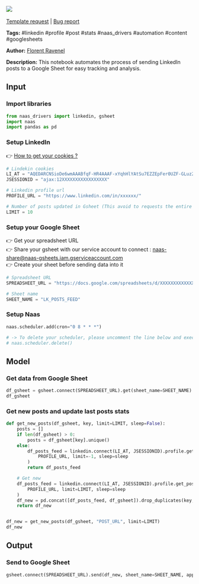 <a href="https://app.naas.ai/user-redirect/naas/downloader?url=https://raw.githubusercontent.com/jupyter-naas/awesome-notebooks/master/LinkedIn/LinkedIn_Send_posts_feed_to_gsheet.ipynb" target="_parent"><img src="https://naasai-public.s3.eu-west-3.amazonaws.com/open_in_naas.svg"/></a><br><br><a href="https://github.com/jupyter-naas/awesome-notebooks/issues/new?assignees=&labels=&template=template-request.md&title=Tool+-+Action+of+the+notebook+">Template request</a> | <a href="https://github.com/jupyter-naas/awesome-notebooks/issues/new?assignees=&labels=bug&template=bug_report.md&title=LinkedIn+-+Send+posts+feed+to+gsheet:+Error+short+description">Bug report</a>

**Tags:** #linkedin #profile #post #stats #naas_drivers #automation #content #googlesheets

**Author:** [Florent Ravenel](https://www.linkedin.com/in/florent-ravenel/)

**Description:** This notebook automates the process of sending LinkedIn posts to a Google Sheet for easy tracking and analysis.

## Input

### Import libraries


```python
from naas_drivers import linkedin, gsheet
import naas
import pandas as pd
```

### Setup LinkedIn
👉 <a href='https://www.notion.so/LinkedIn-driver-Get-your-cookies-d20a8e7e508e42af8a5b52e33f3dba75'>How to get your cookies ?</a>


```python
# Lindekin cookies
LI_AT = "AQEDARCNSioDe6wmAAABfqF-HR4AAAF-xYqhHlYAtSu7EZZEpFer0UZF-GLuz2DNSz4asOOyCRxPGFjenv37irMObYYgxxxxxxx"
JSESSIONID = "ajax:12XXXXXXXXXXXXXXXXX"

# Linkedin profile url
PROFILE_URL = "https://www.linkedin.com/in/xxxxxx/"

# Number of posts updated in Gsheet (This avoid to requests the entire database)
LIMIT = 10
```

### Setup your Google Sheet
👉 Get your spreadsheet URL<br>
👉 Share your gsheet with our service account to connect : naas-share@naas-gsheets.iam.gserviceaccount.com<br>
👉 Create your sheet before sending data into it


```python
# Spreadsheet URL
SPREADSHEET_URL = "https://docs.google.com/spreadsheets/d/XXXXXXXXXXXXXXXXXXXX"

# Sheet name
SHEET_NAME = "LK_POSTS_FEED"
```

### Setup Naas


```python
naas.scheduler.add(cron="0 8 * * *")

# -> To delete your scheduler, please uncomment the line below and execute this cell
# naas.scheduler.delete()
```

## Model

### Get data from Google Sheet


```python
df_gsheet = gsheet.connect(SPREADSHEET_URL).get(sheet_name=SHEET_NAME)
df_gsheet
```

### Get new posts and update last posts stats


```python
def get_new_posts(df_gsheet, key, limit=LIMIT, sleep=False):
    posts = []
    if len(df_gsheet) > 0:
        posts = df_gsheet[key].unique()
    else:
        df_posts_feed = linkedin.connect(LI_AT, JSESSIONID).profile.get_posts_feed(
            PROFILE_URL, limit=-1, sleep=sleep
        )
        return df_posts_feed

    # Get new
    df_posts_feed = linkedin.connect(LI_AT, JSESSIONID).profile.get_posts_feed(
        PROFILE_URL, limit=LIMIT, sleep=sleep
    )
    df_new = pd.concat([df_posts_feed, df_gsheet]).drop_duplicates(key, keep="first")
    return df_new


df_new = get_new_posts(df_gsheet, "POST_URL", limit=LIMIT)
df_new
```

## Output

### Send to Google Sheet


```python
gsheet.connect(SPREADSHEET_URL).send(df_new, sheet_name=SHEET_NAME, append=False)
```
